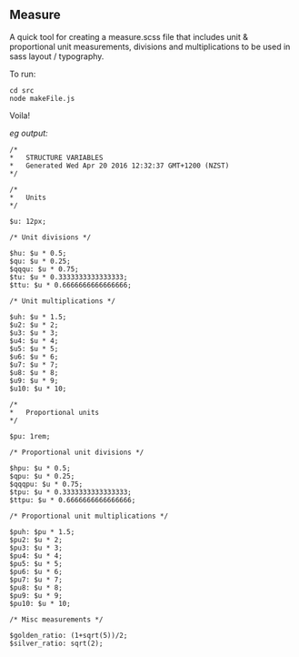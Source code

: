 ## Measure
A quick tool for creating a measure.scss file that includes unit & proportional unit measurements, divisions and multiplications to be used in sass layout / typography.

To run:

```
cd src
node makeFile.js
```

Voila!

*eg output:*

```
/*
*   STRUCTURE VARIABLES
*   Generated Wed Apr 20 2016 12:32:37 GMT+1200 (NZST)
*/

/*
*   Units
*/

$u: 12px;

/* Unit divisions */

$hu: $u * 0.5;
$qu: $u * 0.25;
$qqqu: $u * 0.75;
$tu: $u * 0.3333333333333333;
$ttu: $u * 0.6666666666666666;

/* Unit multiplications */

$uh: $u * 1.5;
$u2: $u * 2;
$u3: $u * 3;
$u4: $u * 4;
$u5: $u * 5;
$u6: $u * 6;
$u7: $u * 7;
$u8: $u * 8;
$u9: $u * 9;
$u10: $u * 10;

/*
*   Proportional units
*/

$pu: 1rem;

/* Proportional unit divisions */

$hpu: $u * 0.5;
$qpu: $u * 0.25;
$qqqpu: $u * 0.75;
$tpu: $u * 0.3333333333333333;
$ttpu: $u * 0.6666666666666666;

/* Proportional unit multiplications */

$puh: $pu * 1.5;
$pu2: $u * 2;
$pu3: $u * 3;
$pu4: $u * 4;
$pu5: $u * 5;
$pu6: $u * 6;
$pu7: $u * 7;
$pu8: $u * 8;
$pu9: $u * 9;
$pu10: $u * 10;

/* Misc measurements */

$golden_ratio: (1+sqrt(5))/2;
$silver_ratio: sqrt(2);


```
